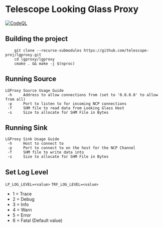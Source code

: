 # Telescope Looking Glass Proxy
[![CodeQL](https://github.com/telescope-proj/lgproxy/actions/workflows/codeql-analysis.yaml/badge.svg)](https://github.com/telescope-proj/lgproxy/actions/workflows/codeql-analysis.yaml)

## Building the project
```
    git clone --recurse-submodules https://github.com/telescope-proj/lgproxy.git
    cd lgproxy/lgproxy
    cmake . && make -j $(nproc)
```

## Running Source
```
LGProxy Source Usage Guide
 -h     Address to allow connections from (set to '0.0.0.0' to allow from all)
 -p     Port to listen to for incoming NCP connections
 -f     SHM file to read data from Looking Glass Host
 -s     Size to allocate for SHM File in Bytes
```

## Running Sink
```
LGProxy Sink Usage Guide
 -h     Host to connect to
 -p     Port to connect to on the host for the NCP Channel
 -f     SHM file to write data into
 -s     Size to allocate for SHM File in Bytes
```

## Set Log Level
`LP_LOG_LEVEL=<value>`
`TRF_LOG_LEVEL=<value>`
* 1 = Trace
* 2 = Debug
* 3 = Info
* 4 = Warn
* 5 = Error
* 6 = Fatal (Default value)